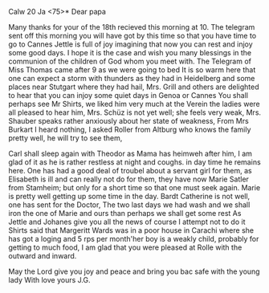  Calw 20 Ja <75>*
Dear papa

Many thanks for your of the 18th recieved this morning at 10. The telegram sent off this morning you will have got by this time so that you have time to go to Cannes Jettle is full of joy imagining that now you can rest and injoy some good days. I hope it is the case and wish you many blessings in the communion of the children of God whom you meet with. The Telegram of Miss Thomas came after 9 as we were going to bed It is so warm here that one can expect a storm with thunders as they had in Heidelberg and some places near Stutgart where they had hail, Mrs. Grill and others are delighted to hear that you can injoy some quiet days in Genoa or Cannes You shall perhaps see Mr Shirts, we liked him very much at the Verein the ladies were all pleased to hear him, Mrs. Schüz is not yet well; she feels very weak, Mrs. Shauber speaks rather anxiously about her state of weakness, From Mrs Burkart I heard nothing, I asked Roller from Altburg who knows the family pretty well, he will try to see them,

Carl shall sleep again with Theodor as Mama has heimweh after him, I am glad of it as he is rather restless at night and coughs. in day time he remains here. One has had a good deal of troubel about a servant girl for them, as Elisabeth is ill and can really not do for them, they have now Marie Satler from Stamheim; but only for a short time so that one must seek again. Marie is pretty well getting up some time in the day. Bardt Catherine is not well, one has sent for the Doctor, The two last days we had wash and we shall iron the one of Marie and ours than perhaps we shall get some rest As Jettle and Johanes give you all the news of course I attempt not to do it Shirts said that Margeritt Wards was in a poor house in Carachi where she has got a loging and 5 rps per month'her boy is a weakly child, probably for getting to much food, I am glad that you were pleased at Rolle with the outward and inward.

May the Lord give you joy and peace and bring you bac safe with the young lady
 With love yours J.G.
